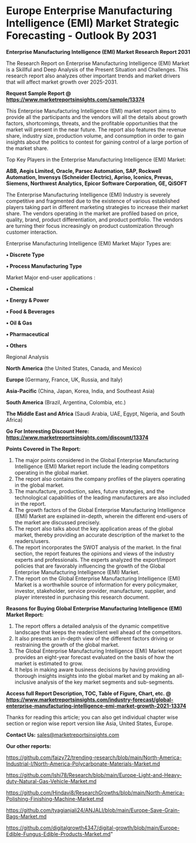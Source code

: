 # Europe Enterprise Manufacturing Intelligence (EMI) Market Strategic Forecasting - Outlook By 2031

<strong>Enterprise Manufacturing Intelligence (EMI) Market Research Report 2031</strong>

The Research Report on Enterprise Manufacturing Intelligence (EMI) Market is a Skillful and Deep Analysis of the Present Situation and Challenges. This research report also analyzes other important trends and market drivers that will affect market growth over 2025-2031.

<strong>Request Sample Report @ <a href=https://www.marketreportsinsights.com/sample/13374>https://www.marketreportsinsights.com/sample/13374</a></strong>

This Enterprise Manufacturing Intelligence (EMI) market report aims to provide all the participants and the vendors will all the details about growth factors, shortcomings, threats, and the profitable opportunities that the market will present in the near future. The report also features the revenue share, industry size, production volume, and consumption in order to gain insights about the politics to contest for gaining control of a large portion of the market share.

Top Key Players in the Enterprise Manufacturing Intelligence (EMI) Market:

<strong>ABB, Aegis Limited, Oracle, Parsec Automation, SAP, Rockwell Automation, Invensys (Schneider Electric), Apriso, Iconics, Prevas, Siemens, Northwest Analytics, Epicor Software Corporation, GE, QiSOFT</strong>

The Enterprise Manufacturing Intelligence (EMI) Industry is severely competitive and fragmented due to the existence of various established players taking part in different marketing strategies to increase their market share. The vendors operating in the market are profiled based on price, quality, brand, product differentiation, and product portfolio. The vendors are turning their focus increasingly on product customization through customer interaction.

Enterprise Manufacturing Intelligence (EMI) Market Major Types are:

<strong>• Discrete Type

• Process Manufacturing Type</strong>

Market Major end-user applications :

<strong>• Chemical

• Energy & Power

• Food & Beverages

• Oil & Gas

• Pharmaceutical

• Others</strong>

Regional Analysis

</u><strong><b>North America</b></strong> (the United States, Canada, and Mexico)

<strong><b>Europe </b></strong>(Germany, France, UK, Russia, and Italy)

<strong><b>Asia-Pacific</b></strong> (China, Japan, Korea, India, and Southeast Asia)

<strong><b>South America</b></strong> (Brazil, Argentina, Colombia, etc.)

<strong><b>The Middle East and Africa</b></strong> (Saudi Arabia, UAE, Egypt, Nigeria, and South Africa)

<strong>Go For Interesting Discount Here: <a href=https://www.marketreportsinsights.com/discount/13374>https://www.marketreportsinsights.com/discount/13374</a></strong>

<strong>Points Covered in The Report:</strong>
<ol>
  <li>The major points considered in the Global Enterprise Manufacturing Intelligence (EMI) Market report include the leading competitors operating in the global market.</li>
  <li>The report also contains the company profiles of the players operating in the global market.</li>
  <li>The manufacture, production, sales, future strategies, and the technological capabilities of the leading manufacturers are also included in the report.</li>
  <li>The growth factors of the Global Enterprise Manufacturing Intelligence (EMI) Market are explained in-depth, wherein the different end-users of the market are discussed precisely.</li>
  <li>The report also talks about the key application areas of the global market, thereby providing an accurate description of the market to the readers/users.</li>
  <li>The report incorporates the SWOT analysis of the market. In the final section, the report features the opinions and views of the industry experts and professionals. The experts analyzed the export/import policies that are favorably influencing the growth of the Global Enterprise Manufacturing Intelligence (EMI) Market.</li>
  <li>The report on the Global Enterprise Manufacturing Intelligence (EMI) Market is a worthwhile source of information for every policymaker, investor, stakeholder, service provider, manufacturer, supplier, and player interested in purchasing this research document.</li>
</ol>
<strong>Reasons for Buying Global Enterprise Manufacturing Intelligence (EMI) Market Report:</strong>

<ol>
  <li>The report offers a detailed analysis of the dynamic competitive landscape that keeps the reader/client well ahead of the competitors.</li>
  <li>It also presents an in-depth view of the different factors driving or restraining the growth of the global market.</li>
  <li>The Global Enterprise Manufacturing Intelligence (EMI) Market report provides an eight-year forecast evaluated on the basis of how the market is estimated to grow.</li>
  <li>It helps in making aware business decisions by having providing thorough insights insights into the global market and by making an all-inclusive analysis of the key market segments and sub-segments.</li>
</ol>
<strong>Access full Report Description, TOC, Table of Figure, Chart, etc. @ <a href=https://www.marketreportsinsights.com/industry-forecast/global-enterprise-manufacturing-intelligence-emi-market-growth-2021-13374>https://www.marketreportsinsights.com/industry-forecast/global-enterprise-manufacturing-intelligence-emi-market-growth-2021-13374</a></strong>


Thanks for reading this article; you can also get individual chapter wise section or region wise report version like Asia, United States, Europe.

<strong>Contact Us:</strong>
sales@marketreportsinsights.com

<strong>Our other reports:</strong>

<a href=https://github.com/faizy72/trending-research/blob/main/North-America-Industrial-I/North-America-Polycarbonate-Materials-Market.md>https://github.com/faizy72/trending-research/blob/main/North-America-Industrial-I/North-America-Polycarbonate-Materials-Market.md</a>

<a href=https://github.com/Ishi78/Research/blob/main/Europe-Light-and-Heavy-duty-Natural-Gas-Vehicle-Market.md>https://github.com/Ishi78/Research/blob/main/Europe-Light-and-Heavy-duty-Natural-Gas-Vehicle-Market.md</a>

<a href=https://github.com/Hindavi8/ResearchGrowths/blob/main/North-America-Polishing-Finishing-Machine-Market.md>https://github.com/Hindavi8/ResearchGrowths/blob/main/North-America-Polishing-Finishing-Machine-Market.md</a>

<a href=https://github.com/tyagianjali24/ANJALI/blob/main/Europe-Save-Grain-Bags-Market.md>https://github.com/tyagianjali24/ANJALI/blob/main/Europe-Save-Grain-Bags-Market.md</a>

<a href=https://github.com/digitalgrowth4347/digital-growth/blob/main/Europe-Edible-Fungus-Edible-Products-Market.md>https://github.com/digitalgrowth4347/digital-growth/blob/main/Europe-Edible-Fungus-Edible-Products-Market.md</a>"
